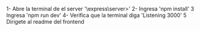 1- Abre la terminal de el server '\express\server>'
2- Ingresa 'npm install'
3 Ingresa 'npm run dev'
4- Verifica que la terminal diga 'Listening 3000'
5 Dirigete al readme  del frontend